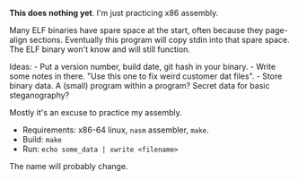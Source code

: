 **This does nothing yet**. I'm just practicing x86 assembly.

Many ELF binaries have spare space at the start, often because they page-align sections. Eventually this program will copy stdin into that spare space. The ELF binary won't know and will still function.

Ideas:
	- Put a version number, build date, git hash in your binary.
	- Write some notes in there. "Use this one to fix weird customer dat files".
	- Store binary data. A (small) program within a program? Secret data for basic steganography?

Mostly it's an excuse to practice my assembly.

- Requirements: x86-64 linux, `nasm` assembler, `make`.
- Build: `make`
- Run: `echo some_data | xwrite <filename>`

The name will probably change.
